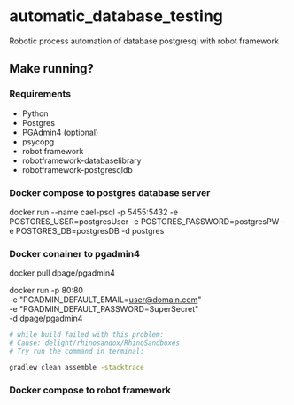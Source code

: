 # automatic_database_testing
Robotic process automation of database postgresql with robot framework

## Make running? 

### Requirements
  - Python
  - Postgres
  - PGAdmin4 (optional)
  - psycopg
  - robot framework
  - robotframework-databaselibrary
  - robotframework-postgresqldb

### Docker compose to postgres database server 
  docker run 
    --name cael-psql 
    -p 5455:5432 
    -e POSTGRES_USER=postgresUser 
    -e POSTGRES_PASSWORD=postgresPW 
    -e POSTGRES_DB=postgresDB 
    -d 
    postgres
### Docker conainer to pgadmin4
  
  docker pull dpage/pgadmin4 
  
  docker run -p 80:80 \
  -e "PGADMIN_DEFAULT_EMAIL=user@domain.com" \
  -e "PGADMIN_DEFAULT_PASSWORD=SuperSecret" \
  -d dpage/pgadmin4
  
  ```bash
  # while build failed with this problem:
  # Cause: delight/rhinosandox/RhinoSandboxes
  # Try run the command in terminal:

  gradlew clean assemble -stacktrace
  ```
  
### Docker compose to robot framework
